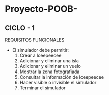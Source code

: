 # Proyecto-POOB-

## CICLO - 1

REQUISITOS FUNCIONALES
- El simulador debe permitir:
    1. Crear a Iceepeecee
    2. Adicionar y eliminar una isla
    3. Adicionar y eliminar un vuelo
    4. Mostrar la zona fotografiada
    5. Consultar la información de Iceepeecee
    6. Hacer visible o invisible el simulador
    7. Terminar el simulador
